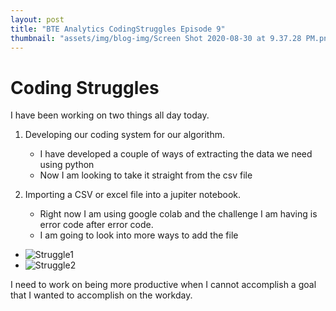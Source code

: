 ```yaml
---
layout: post
title: "BTE Analytics CodingStruggles Episode 9"
thumbnail: "assets/img/blog-img/Screen Shot 2020-08-30 at 9.37.28 PM.png"
---
```


# Coding Struggles 

I have been working on two things all day today. 

1. Developing our coding system for our algorithm.
    - I have developed a couple of ways of extracting the data we need using python 
    - Now I am looking to take it straight from the csv file 

2. Importing a CSV or excel file into a jupiter notebook. 
    - Right now I am using google colab and the challenge I am having is error code after error code.
    - I am going to look into more ways to add the file 


  - ![Struggle1]({{site.url}}{{site.baseurl}}/assets/img/blog-img/Struggle1.png?raw=true)
  - ![Struggle2]({{site.url}}{{site.baseurl}}/assets/img/blog-img/Struggle2.png?raw=true)


I need to work on being more productive when I cannot accomplish a goal that I wanted to accomplish on the workday. 


